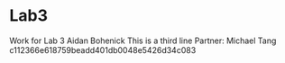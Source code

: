 # Lab3
Work for Lab 3
Aidan Bohenick
This is a third line
Partner: Michael Tang
c112366e618759beadd401db0048e5426d34c083
